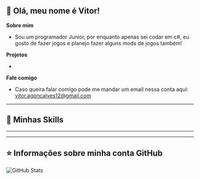 ## 💜 Olá, meu nome é <strong>Vitor!</strong>

**Sobre mim**

- Sou um programador Junior, por enquanto apenas sei codar em c#, eu gosto de fazer jogos e planejo fazer alguns mods de jogos também!


**Projetos**

- 

**Fale comigo**

- Caso queira falar comigo pode me mandar um email nessa conta aqui: vitor.agoncalves12@gmail.com

----

## 🚀 Minhas Skills

</code> 

---



---

## ⭐ Informações sobre minha conta GitHub
![GitHub Stats](https://github-readme-stats.vercel.app/api?username=Tiddy7&show_icons=true)

